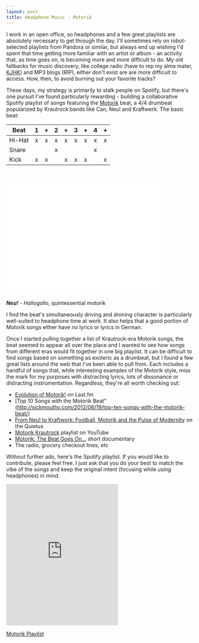 ```yaml
---
layout: post
title: Headphone Music - Motorik 
---
```


I work in an open office, so headphones and a few great playlists are absolutely necessary to get through the day. I'll sometimes rely on robot-selected playlists from Pandora or similar, but always end up wishing I'd spent that time getting more familiar with an artist or album - an activity that, as time goes on, is becoming more and more difficult to do. My old fallbacks for music discovery, like college radio (have to rep my alma mater, [KJHK](www.kjhk.org)) and MP3 blogs (RIP), either don't exist are are more difficult to access. How, then, to avoid burning out your favorite tracks? 

These days, my strategy is primarily to stalk people on Spotify, but there's one pursuit I've found particularly rewarding - building a collaborative Spotify playlist of songs featuring the [Motorik](http://en.wikipedia.org/wiki/Motorik) beat, a 4/4 drumbeat popularized by Krautrock bands like Can, Neu! and Kraftwerk. The basic beat: 


| Beat             | 1 | + | 2 | + | 3 | + | 4 | + |
| ---------------- | :---: | :---: | :---: | :---: | :---: | :---: | :---: | :---: |
| Hi-Hat           | x | x | x | x | x | x | x | x |
| Snare            |   |   | x |   |   |   | x |   |
| Kick             | x | x |   | x | x | x |   | x |

<br>
<iframe width="420" height="315" src="//www.youtube.com/embed/ufH87nA9klU" frameborder="0" allowfullscreen></iframe>

_**Neu!** - Hallogallo_, quintessential motorik 
<br>

I find the beat's simultaneously driving and droning character is particularly well-suited to headphone time at work. It also helps that a good portion of Motorik songs either have no lyrics or lyrics in German. 

Once I started pulling together a list of Krautrock-era Motorik songs, the beat seemed to appear all over the place and I wanted to see how songs from different eras would fit together in one big playlist. It can be difficult to find songs based on something as exoteric as a drumbeat, but I found a few great lists around the web that I've been able to pull from. Each includes a handful of songs that, while interesting examples of the Motorik style, miss the mark for my purposes with distracting lyrics, lots of dissonance or distracting instrumentation. Regardless, they're all worth checking out: 

- [Evolution of Motorik!](http://www.lastfm.es/user/CitizenJu/journal/2011/03/20/4a8mx1_evolution_of_the_motorik!_a_chronological_spotify_playlist_of_songs_that_ultilize_the_motorik_beat) on Last.fm 
- [Top 10 Songs with the Motorik Beat"(http://sickmouthy.com/2012/06/19/top-ten-songs-with-the-motorik-beat/)
- [From Neu! to Kraftwork: Football, Motorik and the Pulse of Modernity](http://thequietus.com/articles/03472-from-neu-to-kraftwerk-football-motorik-and-the-pulse-of-modernity) on the Quietus
- [Motorik Krautrock](https://www.youtube.com/playlist?list=PLUqGOxYKbKHejf0bEtOtKjGe_Bk35Q_-k) playlist on YouTube 
- [Motorik: The Beat Goes On...](https://www.youtube.com/watch?v=iAjkZhK9DaM) short documentary 
- The radio, grocery checkout lines, etc

Without further ado, here's the Spotify playlist. If you would like to contribute, please feel free. I just ask that you do your best to match the vibe of the songs and keep the original intent (focusing while using headphones) in mind. 

<p><iframe src="https://embed.spotify.com/?uri=spotify:user:rascaltwitch:playlist:4C378qNo7ug7V2WvaC7XyH" width="300" height="380" frameborder="0" allowtransparency="true"></iframe></p>

[Motorik Playlist](https://embed.spotify.com/?uri=spotify:user:rascaltwitch:playlist:4C378qNo7ug7V2WvaC7XyH)
